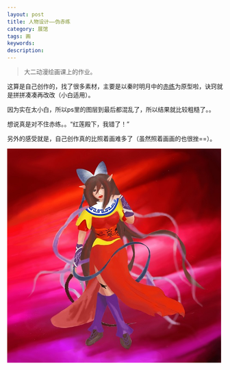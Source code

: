 ```yaml
---
layout: post
title: 人物设计——伪赤练
category: 展馆
tags: 画
keywords: 
description: 
---
```


> 大二动漫绘画课上的作业。

这算是自己创作的，找了很多素材，主要是以秦时明月中的[赤练](http://baike.baidu.com/view/1846320.htm?fr=aladdin)为原型啦，诀窍就是拼拼凑凑再改改（小白适用）。

因为实在太小白，所以ps里的图层到最后都混乱了，所以结果就比较粗糙了。。

想说真是对不住赤练。。“红莲殿下，我错了！”

另外的感受就是，自己创作真的比照着画难多了（虽然照着画画的也很挫==）。

![red](/public/upload/painting/red.jpg)
